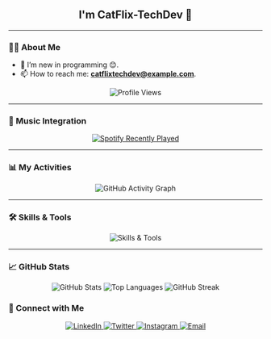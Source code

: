 <h2 align="center">I'm CatFlix-TechDev 👋</h2>

---

### 👨‍💻 About Me
- 🔭 I’m new in programming 😊.
- 📫 How to reach me: **catflixtechdev@example.com**.

<p align="center">
  <img src="https://komarev.com/ghpvc/?username=CatFlix-TechDev&color=blue&style=flat" alt="Profile Views" />
</p>

---

### 🎵 Music Integration
<p align="center">
  <a href="https://spotify-recently-played-readme.vercel.app/api?user=31faqyftcldgtcvn5fcmtsr67ph4&count=2">
    <img src="https://spotify-recently-played-readme.vercel.app/api?user=31faqyftcldgtcvn5fcmtsr67ph4&count=2" alt="Spotify Recently Played" />
  </a>
</p>

---

### 📊 My Activities
<p align="center">
  <img src="https://github-readme-activity-graph.vercel.app/graph?username=CatFlix-TechDev&theme=github-dark" alt="GitHub Activity Graph" />
</p>

---

### 🛠️ Skills & Tools
<p align="center">
  <img src="https://skillicons.dev/icons?i=python,javascript,react,nodejs,git,vscode" alt="Skills & Tools" />
</p>

---

### 📈 GitHub Stats
<p align="center">
  <img src="https://github-readme-stats.vercel.app/api?username=CatFlix-TechDev&show_icons=true&theme=radical" alt="GitHub Stats" />
  <img src="https://github-readme-stats.vercel.app/api/top-langs/?username=CatFlix-TechDev&layout=compact&theme=radical" alt="Top Languages" />
  <img src="https://github-readme-streak-stats.herokuapp.com/?user=CatFlix-TechDev&theme=radical" alt="GitHub Streak" />
</p>


### 🤝 Connect with Me
<p align="center">
  <a href="https://linkedin.com/in/yourprofile" target="_blank">
    <img src="https://img.shields.io/badge/-LinkedIn-0077B5?style=flat&logo=linkedin&logoColor=white" alt="LinkedIn" />
  </a>
  <a href="https://twitter.com/yourhandle" target="_blank">
    <img src="https://img.shields.io/badge/-Twitter-1DA1F2?style=flat&logo=twitter&logoColor=white" alt="Twitter" />
  </a>
  <a href="https://instagram.com/yourhandle" target="_blank">
    <img src="https://img.shields.io/badge/-Instagram-E4405F?style=flat&logo=instagram&logoColor=white" alt="Instagram" />
  </a>
  <a href="mailto:youremail@example.com">
    <img src="https://img.shields.io/badge/-Email-D14836?style=flat&logo=gmail&logoColor=white" alt="Email" />
  </a>
</p>

